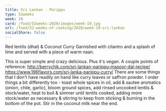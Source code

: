 ```yaml
---
title: Sri Lankan - Parippu
type: 52weeks
week: 19
card: /food/52weeks-2020/images/week-19.jpg
url: /food/52-weeks-of-cooking/2020/week-19-sri-lankan
socialShare: false
---
```


Red lentils (dhal) & Coconut Curry
Garnished with cilantro and a splash of lime and served with a piece of warm naan.

This is super simple and crazy delicious. Plus it's vegan.  A couple points of reference:
http://berrychik.com/sri-lankan-parippu-masoor-dal-recipe/
 https://www.196flavors.com/sri-lanka-parippu-curry/
There are some things that I don't have readily on hand like curry leaves or saffron powder.  I order things a bit differently too - toast whole spices in oil, add & sautee aromatics (onion, chile, garlic), bloom ground spices, add rinsed uncooked lentils & stock/water, heat to boil & simmer until lentils cooked, adding more stock/water as necessary & stirring to keep from sticking & burning in the bottom of the pot.  Stir in the coconut milk near the end.

